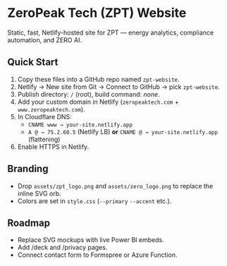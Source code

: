 # ZeroPeak Tech (ZPT) Website

Static, fast, Netlify-hosted site for ZPT — energy analytics, compliance automation, and ZERO AI.

## Quick Start
1) Copy these files into a GitHub repo named `zpt-website`.
2) Netlify → New site from Git → Connect to GitHub → pick `zpt-website`.
3) Publish directory: `/` (root), build command: *none*.
4) Add your custom domain in Netlify (`zeropeaktech.com` + `www.zeropeaktech.com`).
5) In Cloudflare DNS:
   - `CNAME www → your-site.netlify.app`
   - `A @ → 75.2.60.5` (Netlify LB) **or** `CNAME @ → your-site.netlify.app` (flattening)
6) Enable HTTPS in Netlify.

## Branding
- Drop `assets/zpt_logo.png` and `assets/zero_logo.png` to replace the inline SVG orb.
- Colors are set in `style.css` (`--primary` `--accent` etc.).

## Roadmap
- Replace SVG mockups with live Power BI embeds.
- Add /deck and /privacy pages.
- Connect contact form to Formspree or Azure Function.

